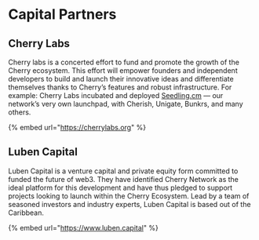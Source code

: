 # Capital Partners

## Cherry Labs

Cherry labs is a concerted effort to fund and promote the growth of the Cherry ecosystem. This effort will empower founders and independent developers to build and launch their innovative ideas and differentiate themselves thanks to Cherry’s features and robust infrastructure. For example: Cherry Labs incubated and deployed [Seedling.cm](https://www.seedling.cm/) — our network’s very own launchpad, with Cherish, Unigate, Bunkrs, and many others.

{% embed url="https://cherrylabs.org" %}

## Luben Capital

Luben Capital is a venture capital and private equity form committed to funded the future of web3. They have identified Cherry Network as the ideal platform for this development and have thus pledged to support projects looking to launch within the Cherry Ecosystem. Lead by a team of seasoned investors and industry experts, Luben Capital is based out of the Caribbean.

{% embed url="https://www.luben.capital" %}
